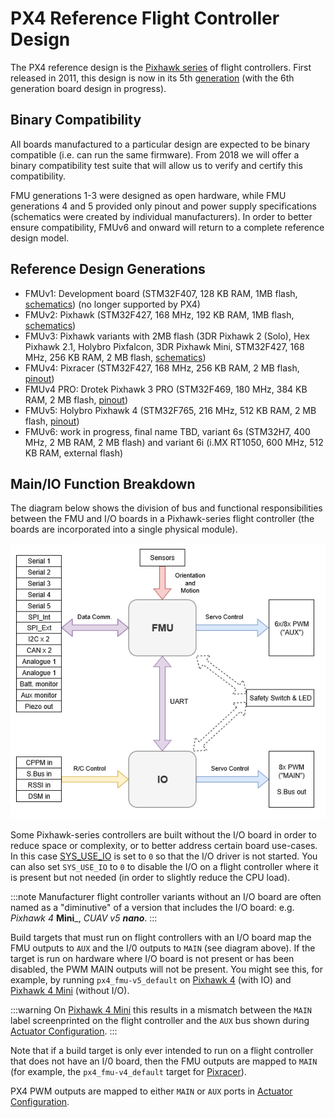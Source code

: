 # PX4 Reference Flight Controller Design

The PX4 reference design is the [Pixhawk series](../flight_controller/pixhawk_series.md) of flight controllers. First released in 2011, this design is now in its 5th [generation](#reference_design_generations) (with the 6th generation board design in progress).

## Binary Compatibility

All boards manufactured to a particular design are expected to be binary compatible (i.e. can run the same firmware). From 2018 we will offer a binary compatibility test suite that will allow us to verify and certify this compatibility. 

FMU generations 1-3 were designed as open hardware, while FMU generations 4 and 5 provided only pinout and power supply specifications (schematics were created by individual manufacturers). In order to better ensure compatibility, FMUv6 and onward will return to a complete reference design model.

<a id="reference_design_generations"></a>
## Reference Design Generations

* FMUv1: Development board \(STM32F407, 128 KB RAM, 1MB flash, [schematics](https://github.com/PX4/Hardware/tree/master/FMUv1)\) (no longer supported by PX4)
* FMUv2: Pixhawk \(STM32F427, 168 MHz, 192 KB RAM, 1MB flash, [schematics](https://github.com/PX4/Hardware/tree/master/FMUv2)\)
* FMUv3: Pixhawk variants with 2MB flash \(3DR Pixhawk 2 \(Solo\), Hex Pixhawk 2.1, Holybro Pixfalcon, 3DR Pixhawk Mini, STM32F427, 168 MHz, 256 KB RAM, 2 MB flash, [schematics](https://github.com/PX4/Hardware/tree/master/FMUv3_REV_D)\)
* FMUv4: Pixracer \(STM32F427, 168 MHz, 256 KB RAM, 2 MB flash, [pinout](https://docs.google.com/spreadsheets/d/1raRRouNsveQz8cj-EneWG6iW0dqGfRAifI91I2Sr5E0/edit#gid=1585075739)\) 
* FMUv4 PRO: Drotek Pixhawk 3 PRO \(STM32F469, 180 MHz, 384 KB RAM, 2 MB flash, [pinout](https://docs.google.com/spreadsheets/d/1raRRouNsveQz8cj-EneWG6iW0dqGfRAifI91I2Sr5E0/edit#gid=1585075739)\)
* FMUv5: Holybro Pixhawk 4 \(STM32F765, 216 MHz, 512 KB RAM, 2 MB flash, [pinout](https://docs.google.com/spreadsheets/d/1-n0__BYDedQrc_2NHqBenG1DNepAgnHpSGglke-QQwY/edit#gid=912976165)\)
* FMUv6: work in progress, final name TBD, variant 6s \(STM32H7, 400 MHz, 2 MB RAM,  2 MB flash\) and variant 6i \(i.MX RT1050, 600 MHz, 512 KB RAM, external flash\)


## Main/IO Function Breakdown

The diagram below shows the division of bus and functional responsibilities between the FMU and I/O boards in a Pixhawk-series flight controller (the boards are incorporated into a single physical module).

![PX4 Main/IO Functional Breakdown](../../assets/diagrams/px4_fmu_io_functions.png)

<!-- Draw.io version of file can be found here: https://drive.google.com/file/d/1H0nK7Ufo979BE9EBjJ_ccVx3fcsilPS3/view?usp=sharing -->

Some Pixhawk-series controllers are built without the I/O board in order to reduce space or complexity, or to better address certain board use-cases.
In this case [SYS_USE_IO](../advanced_config/parameter_reference.md#SYS_USE_IO) is set to `0` so that the I/O driver is not started.
You can also set `SYS_USE_IO` to `0` to disable the I/O on a flight controller where it is present but not needed (in order to slightly reduce the CPU load).

:::note
Manufacturer flight controller variants without an I/O board are often named as a "diminutive" of a version that includes the I/O board: e.g. _Pixhawk 4_ **Mini**_, _CUAV v5 **nano**_.
:::

Build targets that must run on flight controllers with an I/O board map the FMU outputs to `AUX` and the I/0 outputs to `MAIN` (see diagram above).
If the target is run on hardware where I/O board is not present or has been disabled, the PWM MAIN outputs will not be present.
You might see this, for example, by running  `px4_fmu-v5_default` on [Pixhawk 4](../flight_controller/pixhawk4.md) (with IO) and [Pixhawk 4 Mini](../flight_controller/pixhawk4_mini.md) (without I/O).

:::warning
On [Pixhawk 4 Mini](../flight_controller/pixhawk4_mini.md) this results in a mismatch between the `MAIN` label screenprinted on the flight controller and the  `AUX` bus shown during [Actuator Configuration](../config/actuators.md).
:::

Note that if a build target is only ever intended to run on a flight controller that does not have an I/0 board, then the FMU outputs are mapped to `MAIN` (for example, the `px4_fmu-v4_default` target for [Pixracer](../flight_controller/pixracer.md)).

PX4 PWM outputs are mapped to either `MAIN` or `AUX` ports in [Actuator Configuration](../config/actuators.md).
